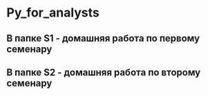 # Py_for_analysts
## В папке S1 - домашняя работа по первому семенару
## В папке S2 - домашняя работа по второму семенару
